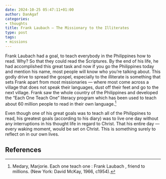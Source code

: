 ```yaml
---
date: 2024-10-25 05:47:11+01:00
author: DanAgaf
categories:
- thoughts
title: Frank Laubach — The Missionary to the Illiterates
type: post
tags:
- missions
---
```




Frank Laubach had a goal, to teach everybody in the Philippines how to read. Why? So that they could read the Scriptures. By the end of his life, he had accomplished this great task and now if you go the Philippines today and mention his name, most people will know who you’re talking about. This godly drive to spread the gospel, especially to the illiterate is something that sets Frank apart from most missionaries — where most come across a village that does not speak their languages, dust off their feet and go to the next village. Frank saw the whole country of the Philippines and developed the “Each One Teach One” literacy program which has been used to teach about 60 million people to read in their own language.[^1]




Even though one of his great goals was to teach all of the Philippines to read, his greatest goals (according to his diary) was to live one day without any interruptions in his thought life in regard to Christ. That his entire day — every waking moment, would be set on Christ. This is something surely to reflect on in our own lives.





## References

[^1]: Medary, Marjorie. Each one teach one : Frank Laubach , friend to millions. (New York: David McKay, 1966, c1954).


